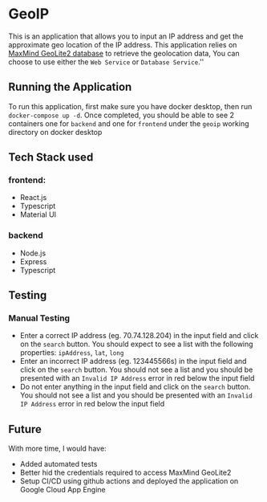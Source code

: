 # GeoIP

This is an application that allows you to input an IP address and get the approximate geo location of the IP address. This application relies on [MaxMind GeoLite2 database](https://dev.maxmind.com/geoip/geoip2/geolite2/) to retrieve the geolocation data, You can choose to use either the `Web Service` or `Database Service`.''

## Running the Application
To run this application, first make sure you have docker desktop, then run `docker-compose up -d`. Once completed, you should be able to see 2 containers one for `backend` and one for `frontend` under the `geoip` working directory on docker desktop

## Tech Stack used
### frontend:

 - React.js
 - Typescript
 - Material UI
### backend
 - Node.js
 - Express
 - Typescript

## Testing
### Manual Testing

 - Enter a correct IP address (eg. 70.74.128.204) in the input field and click on the `search` button. You should expect to see a list with the following properties: `ipAddress`, `lat`, `long`
 - Enter an incorrect IP address (eg. 123445566s) in the input field and click on the `search` button. You should not see a list and you should be presented with an `Invalid IP Address` error in red below the input field
 - Do not enter anything in the input field and click on the `search` button. You should not see a list and you should be presented with an `Invalid IP Address` error in red below the input field

## Future

With more time, I would have:

 - Added automated tests
 - Better hid the credentials required to access MaxMind GeoLite2 
 - Setup CI/CD using github actions and deployed the application on Google Cloud App Engine
